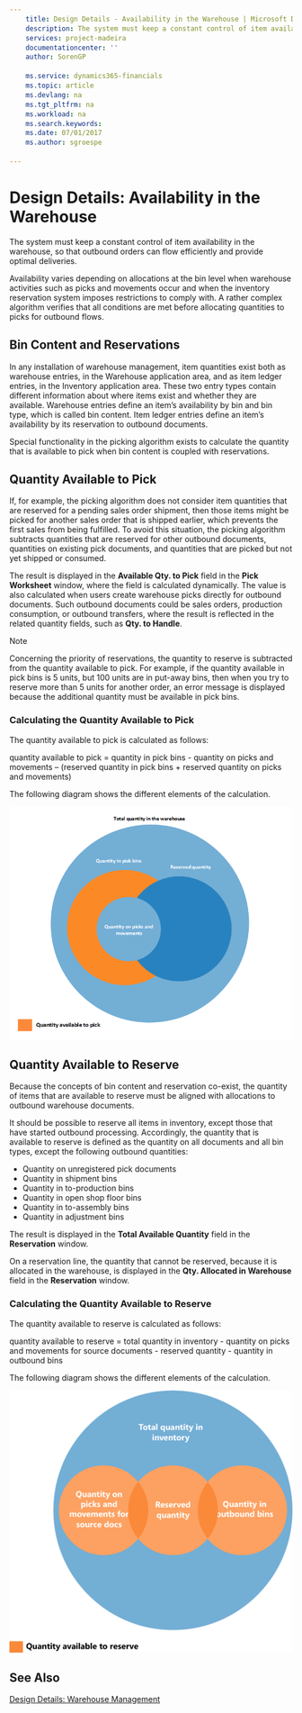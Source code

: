 ```yaml
---
    title: Design Details - Availability in the Warehouse | Microsoft Docs
    description: The system must keep a constant control of item availability in the warehouse, so that outbound orders can flow efficiently and provide optimal deliveries.
    services: project-madeira
    documentationcenter: ''
    author: SorenGP

    ms.service: dynamics365-financials
    ms.topic: article
    ms.devlang: na
    ms.tgt_pltfrm: na
    ms.workload: na
    ms.search.keywords:
    ms.date: 07/01/2017
    ms.author: sgroespe

---
```

# Design Details: Availability in the Warehouse
The system must keep a constant control of item availability in the warehouse, so that outbound orders can flow efficiently and provide optimal deliveries.  

 Availability varies depending on allocations at the bin level when warehouse activities such as picks and movements occur and when the inventory reservation system imposes restrictions to comply with. A rather complex algorithm verifies that all conditions are met before allocating quantities to picks for outbound flows.  

## Bin Content and Reservations  
 In any installation of warehouse management, item quantities exist both as warehouse entries, in the Warehouse application area, and as item ledger entries, in the Inventory application area. These two entry types contain different information about where items exist and whether they are available. Warehouse entries define an item’s availability by bin and bin type, which is called bin content. Item ledger entries define an item’s availability by its reservation to outbound documents.  

 Special functionality in the picking algorithm exists to calculate the quantity that is available to pick when bin content is coupled with reservations.  

## Quantity Available to Pick  
 If, for example, the picking algorithm does not consider item quantities that are reserved for a pending sales order shipment, then those items might be picked for another sales order that is shipped earlier, which prevents the first sales from being fulfilled. To avoid this situation, the picking algorithm subtracts quantities that are reserved for other outbound documents, quantities on existing pick documents, and quantities that are picked but not yet shipped or consumed.  

 The result is displayed in the **Available Qty. to Pick** field in the **Pick Worksheet** window, where the field is calculated dynamically. The value is also calculated when users create warehouse picks directly for outbound documents. Such outbound documents could be sales orders, production consumption, or outbound transfers, where the result is reflected in the related quantity fields, such as **Qty. to Handle**.  

> [!NOTE]  
>  Concerning the priority of reservations, the quantity to reserve is subtracted from the quantity available to pick. For example, if the quantity available in pick bins is 5 units, but 100 units are in put-away bins, then when you try to reserve more than 5 units for another order, an error message is displayed because the additional quantity must be available in pick bins.  

### Calculating the Quantity Available to Pick  
 The quantity available to pick is calculated as follows:  

 quantity available to pick = quantity in pick bins - quantity on picks and movements – (reserved quantity in pick bins + reserved quantity on picks and movements)  

 The following diagram shows the different elements of the calculation.  

 ![Available to pick, with reservation overlap](media/design_details_warehouse_management_availability_2.png "design_details_warehouse_management_availability_2")  

## Quantity Available to Reserve  
 Because the concepts of bin content and reservation co-exist, the quantity of items that are available to reserve must be aligned with allocations to outbound warehouse documents.  

 It should be possible to reserve all items in inventory, except those that have started outbound processing. Accordingly, the quantity that is available to reserve is defined as the quantity on all documents and all bin types, except the following outbound quantities:  

-   Quantity on unregistered pick documents  
-   Quantity in shipment bins  
-   Quantity in to-production bins  
-   Quantity in open shop floor bins  
-   Quantity in to-assembly bins  
-   Quantity in adjustment bins  

 The result is displayed in the **Total Available Quantity** field in the **Reservation** window.  

 On a reservation line, the quantity that cannot be reserved, because it is allocated in the warehouse, is displayed in the **Qty. Allocated in Warehouse** field in the **Reservation** window.  

### Calculating the Quantity Available to Reserve  
 The quantity available to reserve is calculated as follows:  

 quantity available to reserve = total quantity in inventory - quantity on picks and movements for source documents - reserved quantity - quantity in outbound bins  

 The following diagram shows the different elements of the calculation.  

 ![Avaliable to reserve, per warehouse allocations](media/design_details_warehouse_management_availability_3.png "design_details_warehouse_management_availability_3")  

## See Also  
 [Design Details: Warehouse Management](design-details-warehouse-management.md)
